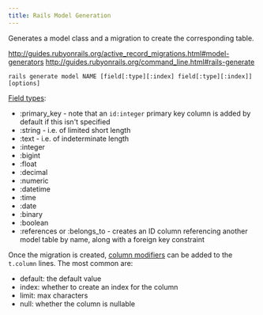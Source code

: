 ```yaml
---
title: Rails Model Generation
---
```


Generates a model class and a migration to create the corresponding table.

<http://guides.rubyonrails.org/active_record_migrations.html#model-generators>
<http://guides.rubyonrails.org/command_line.html#rails-generate>

```
rails generate model NAME [field[:type][:index] field[:type][:index]] [options]
```

[Field types](http://api.rubyonrails.org/classes/ActiveRecord/ConnectionAdapters/SchemaStatements.html#method-i-add_column):

* :primary_key - note that an `id:integer` primary key column is added by default if this isn't specified
* :string - i.e. of limited short length
* :text - i.e. of indeterminate length
* :integer
* :bigint
* :float
* :decimal
* :numeric
* :datetime
* :time
* :date
* :binary
* :boolean
* :references or :belongs_to - creates an ID column referencing another model table by name, along with a foreign key constraint

Once the migration is created, [column modifiers](http://guides.rubyonrails.org/active_record_migrations.html#column-modifiers) can be added to the `t.column` lines. The most common are:

* default: the default value
* index: whether to create an index for the column
* limit: max characters
* null: whether the column is nullable